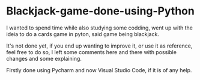 # Blackjack-game-done-using-Python
I wanted to spend time while also studying some codding, went up with the ideia to do a cards game in pyton, said game being blackjack.

It's not done yet, if you end up wanting to improve it, or use it as reference, feel free to do so, I left some comments here and there with possible changes and some explaining. 

Firstly done using Pycharm and now Visual Studio Code, if it is of any help.
